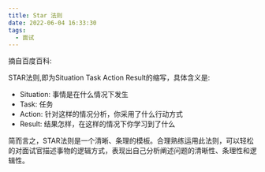 ```yaml
---
title: Star 法则
date: 2022-06-04 16:33:30
tags:
  - 面试
---
```


摘自百度百科:

STAR法则,即为Situation Task Action Result的缩写，具体含义是:

- Situation: 事情是在什么情况下发生
- Task: 任务
- Action: 针对这样的情况分析，你采用了什么行动方式
- Result: 结果怎样，在这样的情况下你学习到了什么

<!--more-->

简而言之，STAR法则是一个清晰、条理的模板。合理熟练运用此法则，可以轻松的对面试官描述事物的逻辑方式，表现出自己分析阐述问题的清晰性、条理性和逻辑性。
